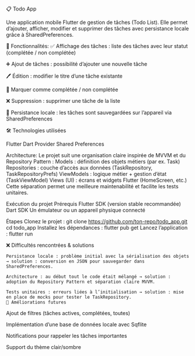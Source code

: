 📋 Todo App

Une application mobile Flutter de gestion de tâches (Todo List).
Elle permet d’ajouter, afficher, modifier et supprimer des tâches avec persistance locale grâce à SharedPreferences.

🚀 Fonctionnalités:
✅ Affichage des tâches : liste des tâches avec leur statut (complétée / non complétée)

➕ Ajout de tâches : possibilité d’ajouter une nouvelle tâche

🖊️ Édition : modifier le titre d’une tâche existante

🔄 Marquer comme complétée / non complétée

❌ Suppression : supprimer une tâche de la liste

💾 Persistance locale : les tâches sont sauvegardées sur l’appareil via SharedPreferences

🛠️ Technologies utilisées

Flutter
Dart
Provider
Shared Preferences

Architecture:
Le projet suit une organisation claire inspirée de MVVM et du Repository Pattern :
Models : définition des objets métiers (par ex. Task)
Repositories : couche d’accès aux données (TaskRepository, TaskRepositoryPrefs)
ViewModels : logique métier + gestion d’état (TaskViewModel)
Views (UI) : écrans et widgets Flutter (HomeScreen, etc.)
Cette séparation permet une meilleure maintenabilité et facilite les tests unitaires.

Exécution du projet
Prérequis
Flutter SDK (version stable recommandée)
Dart SDK
Un émulateur ou un appareil physique connecté

Étapes
Clonez le projet :
git clone https://github.com/ton-repo/todo_app.git
cd todo_app
Installez les dépendances :
flutter pub get
Lancez l’application :
    flutter run

❌ Difficultés rencontrées & solutions

    Persistance locale : problème initial avec la sérialisation des objets → solution : conversion en JSON pour sauvegarder dans SharedPreferences.

    Architecture : au début tout le code était mélangé → solution : adoption du Repository Pattern et séparation claire MVVM.

    Tests unitaires : erreurs liées à l’initialisation → solution : mise en place de mocks pour tester le TaskRepository.
    📌 Améliorations futures

Ajout de filtres (tâches actives, complétées, toutes)

Implémentation d’une base de données locale avec Sqflite

Notifications pour rappeler les tâches importantes

Support du thème clair/sombre